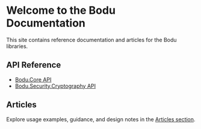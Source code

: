 # Welcome to the Bodu Documentation

This site contains reference documentation and articles for the Bodu libraries.

## API Reference

- [Bodu.Core API](api/core/index.md)
- [Bodu.Security.Cryptography API](api/crypto/index.md)

## Articles

Explore usage examples, guidance, and design notes in the [Articles section](articles/index.md).
